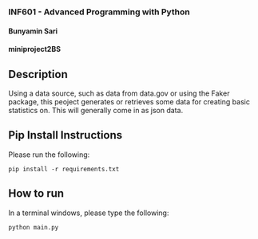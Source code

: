### INF601 - Advanced Programming with Python
#### Bunyamin Sari
#### miniproject2BS

## Description
Using a data source, such as data from data.gov or using the Faker package, this peoject generates or retrieves some data for creating basic statistics on. 
This will generally come in as json data.

## Pip Install Instructions
Please run the following: 
```
pip install -r requirements.txt
```
## How to run
In a terminal windows, please type the following:
```
python main.py
```